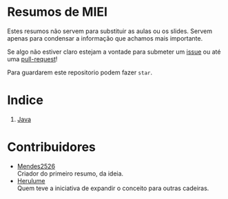 # Resumos de MIEI
Estes resumos não servem para substituir as aulas ou os slides. Servem apenas para condensar a informação
que achamos mais importante.

Se algo não estiver claro estejam a vontade para submeter um [issue](https://github.com/Mendess2526/ResumosMIEI/issues)
 ou até uma [pull-request](https://github.com/Mendess2526/ResumosMIEI/pulls)!

Para guardarem este repositorio podem fazer `star`.

# Indice

 1. [Java](POO-Java/Index.md)

# Contribuidores

 * [Mendes2526](https://github.com/Mendess2526)  
    Criador do primeiro resumo, da ideia.
 * [Herulume](https://github.com/herulume)  
    Quem teve a iniciativa de expandir o conceito para outras cadeiras.
